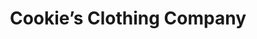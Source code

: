 ---
title: "Cookie’s Clothing Company"
url: /kailua-kona/cookies-clothing-company/
shop: clothes
---